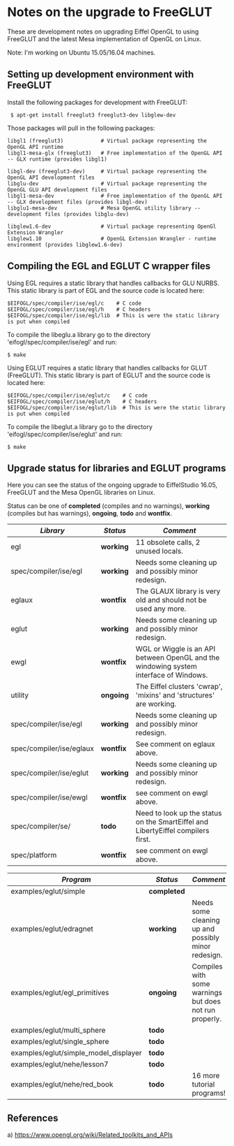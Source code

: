 Notes on the upgrade to FreeGLUT
================================

These are development notes on upgrading Eiffel OpenGL to using FreeGLUT and the latest Mesa implementation of OpenGL on Linux.

Note: I'm working on Ubuntu 15.05/16.04 machines.

Setting up development environment with FreeGLUT
------------------------------------------------

Install the following packages for development with FreeGLUT:

```
 $ apt-get install freeglut3 freeglut3-dev libglew-dev
```

Those packages will pull in the following packages:

```
libgl1 (freeglut3)            # Virtual package representing the OpenGL API runtime
libgl1-mesa-glx (freeglut3)   # Free implementation of the OpenGL API -- GLX runtime (provides libgl1)

libgl-dev (freeglut3-dev)     # Virtual package representing the OpenGL API development files
libglu-dev                    # Virtual package representing the OpenGL GLU API development files
libgl1-mesa-dev               # Free implementation of the OpenGL API -- GLX development files (provides libgl-dev)
libglu1-mesa-dev              # Mesa OpenGL utility library -- development files (provides libglu-dev)

libglew1.6-dev                # Virtual package representing OpenGl Extension Wrangler
libglew1.10                   # OpenGL Extension Wrangler - runtime environment (provides libglew1.6-dev)
```

Compiling the EGL and EGLUT C wrapper files
-------------------------------------------

Using EGL requires a static library that handles callbacks for GLU NURBS. This static library is part of EGL and the source code is located here:

```
$EIFOGL/spec/compiler/ise/egl/c    # C code
$EIFOGL/spec/compiler/ise/egl/h    # C headers
$EIFOGL/spec/compiler/ise/egl/lib  # This is were the static library is put when compiled
```

To compile the libeglu.a library go to the directory 'eifogl/spec/compiler/ise/egl' and run:

```
$ make
```

Using EGLUT requires a static library that handles callbacks for GLUT (FreeGLUT). This static library is part of EGLUT and the source code is located here:

```
$EIFOGL/spec/compiler/ise/eglut/c    # C code
$EIFOGL/spec/compiler/ise/eglut/h    # C headers
$EIFOGL/spec/compiler/ise/eglut/lib  # This is were the static library is put when compiled
```

To compile the libeglut.a library go to the directory 'eifogl/spec/compiler/ise/eglut' and run:

```
$ make
```

Upgrade status for libraries and EGLUT programs
-----------------------------------------------

Here you can see the status of the ongoing upgrade to EiffelStudio 16.05, FreeGLUT and the Mesa OpenGL libraries on Linux.

Status can be one of **completed** (compiles and no warnings), **working** (compiles but has warnings), **ongoing**, **todo** and **wontfix**.

| *Library* | *Status* | *Comment* |
| --------- | -------- | --------- |
| egl     | **working** | 11 obsolete calls, 2 unused locals. |
| spec/compiler/ise/egl | **working** | Needs some cleaning up and possibly minor redesign. |
| eglaux  | **wontfix** | The GLAUX library is very old and should not be used any more. |
| eglut   | **working** | Needs some cleaning up and possibly minor redesign. |
| ewgl    | **wontfix** | WGL or Wiggle is an API between OpenGL and the windowing system interface of Windows. |
| utility | **ongoing** | The Eiffel clusters 'cwrap', 'mixins' and 'structures' are working. |
| spec/compiler/ise/egl | **working** | Needs some cleaning up and possibly minor redesign. |
| spec/compiler/ise/eglaux | **wontfix** | See comment on eglaux above. |
| spec/compiler/ise/eglut | **working** | Needs some cleaning up and possibly minor redesign. |
| spec/compiler/ise/ewgl | **wontfix** | see comment on ewgl above. |
| spec/compiler/se/ | **todo** | Need to look up the status on the SmartEiffel and LibertyEiffel compilers first. |
| spec/platform | **wontfix** | see comment on ewgl above. |


| *Program* | *Status* | *Comment* |
| --------- | -------- | --------- |
| examples/eglut/simple | **completed** |  |
| examples/eglut/edragnet | **working** | Needs some cleaning up and possibly minor redesign. |
| examples/eglut/egl_primitives | **ongoing** | Compiles with some warnings but does not run properly. |
| examples/eglut/multi_sphere | **todo** |  |
| examples/eglut/single_sphere | **todo** |  |
| examples/eglut/simple_model_displayer | **todo** |  |
| examples/eglut/nehe/lesson7 | **todo** |  |
| examples/eglut/nehe/red_book | **todo** | 16 more tutorial programs! |

References
----------

 a) https://www.opengl.org/wiki/Related_toolkits_and_APIs
